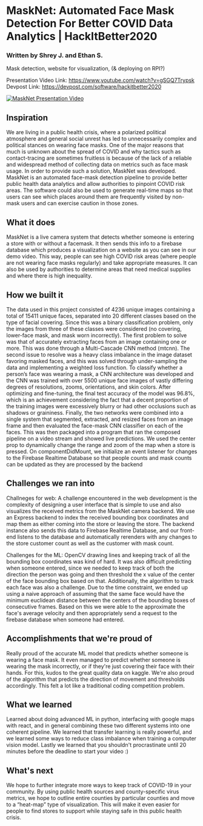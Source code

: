 # MaskNet: Automated Face Mask Detection For Better COVID Data Analytics | HackItBetter2020

### Written by Shrey J. and Ethan S.
Mask detection, website for visualization, (&amp; deploying on RPI?)


Presentation Video Link: https://www.youtube.com/watch?v=gSGQ7Trypsk
Devpost Link: https://devpost.com/software/hackitbetter2020

[![MaskNet Presentation Video](http://img.youtube.com/vi/gSGQ7Trypsk/0.jpg)](http://www.youtube.com/watch?v=gSGQ7Trypsk "MaskNet: Automated Face Mask Detection for better COVID Data Analytics | HackItBetter2020")


##  Inspiration
We are living in a public health crisis, where a polarized political atmosphere and general social unrest has led to unnecessarily complex and political stances on wearing face masks. One of the major reasons that much is unknown about the spread of COVID and why tactics such as contact-tracing are sometimes fruitless is because of the lack of a reliable and widespread method of collecting data on metrics such as face mask usage. In order to provide such a solution, MaskNet was developed. MaskNet is an automated face-mask detection pipeline to provide better public health data analytics and allow authorities to pinpoint COVID risk areas. The software could also be used to generate real-time maps so that users can see which places around them are frequently visited by non-mask users and can exercise caution in those zones.

## What it does

MaskNet is a live camera system that detects whether someone is entering a store with or without a facemask. It then sends this info to a firebase database which produces a visualization on a website as you can see in our demo video. This way, people can see high COVID risk areas  (where people are not wearing face masks regularly) and take appropriate measures. It can also be used by authorities to determine areas that need medical supplies and where there is high inequality.

##  How we built it
The data used in this project consisted of 4236 unique images containing a total of 15411 unique faces, separated into 20 different classes based on the type of facial covering. Since this was a binary classification problem, only the images from three of these classes were considered (no covering, lower-face mask, and mask worn incorrectly). The first problem to solve was that of accurately extracting faces from an image containing one or more. This was done through a Multi-Cascade CNN method (mtcnn). The second issue to resolve was a heavy class imbalance in the image dataset favoring masked faces, and this was solved through under-sampling the data and implementing a weighted loss function. To classify whether a person’s face was wearing a mask, a CNN architecture was developed and the CNN was trained with over 5500 unique face images of vastly differing degrees of resolutions, zooms, orientations, and skin colors. After optimizing and fine-tuning, the final test accuracy of the model was 96.8%, which is an achievement considering the fact that a decent proportion of the training images were excessively blurry or had other occlusions such as shadows or graininess. Finally, the two networks were combined into a single system that segmented, extracted, and resized faces from an image frame and then evaluated the face-mask CNN classifier on each of the faces. This was then packaged into a program that ran the composed pipeline on a video stream and showed live predictions.
We used the center prop to dynamically change the range and zoom of the map when a store is pressed.
On componentDidMount, we initialize an event listener for changes to the Firebase Realtime Database so that people counts and mask counts can be updated as they are processed by the backend
## Challenges we ran into

Challneges for web: A challenge encountered in the web development is the complexity of designing a user interface that is simple to use and also visualizes the received metrics from the MaskNet camera backend. We use an Express backend to index the received bounding box coordinates and map them as either coming into the store or leaving the store. The backend instance also sends this data to Firebase Realtime Database, and our front-end listens to the database and automatically rerenders with any changes to the store customer count as well as the customer with 
mask count.

Challenges for the ML: OpenCV drawing lines and keeping track of all the bounding box coordinates was kind of hard. It was also difficult predicting when someone entered, since we needed to keep track of both the direction the person was going and then threshold the x value of the center of the face bounding box based on that. Additionally, the algorithm to track each face was also a challenge. Due to the time constraint, we ended up using a naive approach of assuming that the same face would have the minimum euclidean distance between the centers of the bounding boxes of consecutive frames. Based on this we were able to the approximate the face's average velocity and then appropriately send a request to the firebase database when someone had entered.

##  Accomplishments that we're proud of
Really proud of the accurate ML model that predicts whether someone is wearing a face mask. It even managed to predict whether someone is wearing the mask incorrectly, or if they're just covering their face with their hands. For this, kudos to the great quality data on kaggle. We're also proud of the algorithm that predicts the direction of movement and thresholds accordingly. This felt a lot like a traditional coding competition problem.

##  What we learned
Learned about doing advanced ML in python, interfacing with google maps with react, and in general combining these two different systems into one coherent pipeline. We learned that transfer learning is really powerful, and we learned some ways to reduce class imbalance when training a computer vision model. Lastly we learned that you shouldn't procrastinate until 20 minutes before the deadline to start your video :)

##  What's next
We hope to further integrate more ways to keep track of COVID-19 in your community. By using public health sources and county-specific virus metrics, we hope to outline entire counties by particular counties and move to a “heat-map” type of visualization. This will make it even easier for people to find stores to support while staying safe in this public health crisis.
